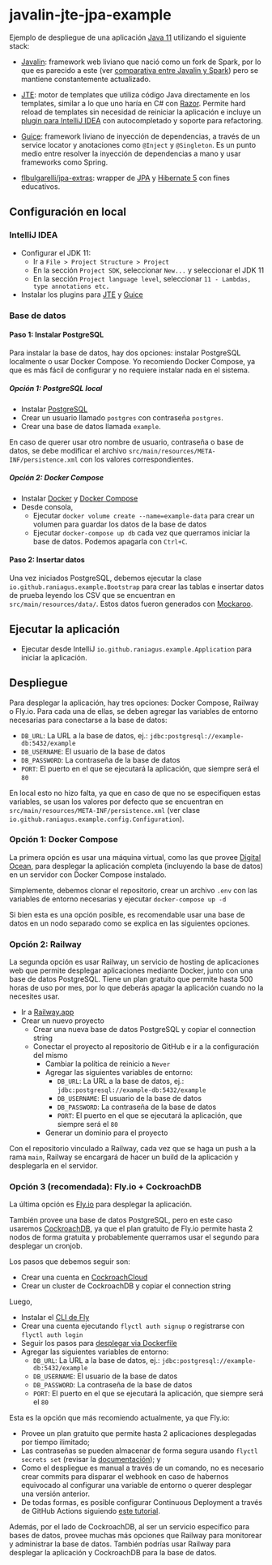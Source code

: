 # javalin-jte-jpa-example

Ejemplo de despliegue de una aplicación [Java 11] utilizando el siguiente stack:

- [Javalin]: framework web liviano que nació como un fork de Spark, por lo que es parecido a este (ver
  [comparativa entre Javalin y Spark]) pero se mantiene constantemente actualizado. 

- [JTE]: motor de templates que utiliza código Java directamente en los templates, similar a lo que uno haría en C# con
  [Razor]. Permite hard reload de templates sin necesidad de reiniciar la aplicación e incluye un 
  [plugin para IntelliJ IDEA] con autocompletado y soporte para refactoring.

- [Guice]: framework liviano de inyección de dependencias, a través de un service locator y anotaciones como `@Inject` y
  `@Singleton`. Es un punto medio entre resolver la inyección de dependencias a mano y usar frameworks como Spring.

- [flbulgarelli/jpa-extras]: wrapper de [JPA] y [Hibernate 5] con fines educativos.

[Java 11]: https://www.oracle.com/java/technologies/javase-jdk11-downloads.html
[Javalin]: https://javalin.io/
[comparativa entre Javalin y Spark]: https://javalin.io/comparisons/sparkjava
[JTE]: https://jte.gg/
[Razor]: https://learn.microsoft.com/en-us/aspnet/core/mvc/views/razor?view=aspnetcore-7.0
[plugin para IntelliJ IDEA]: https://plugins.jetbrains.com/plugin/13407-jte
[Guice]: https://github.com/google/guice
[flbulgarelli/jpa-extras]: https://github.com/flbulgarelli/jpa-extras
[JPA]: https://en.wikipedia.org/wiki/Java_Persistence_API
[Hibernate 5]: https://hibernate.org/orm/releases/5.4/
[Pull Request]: https://github.com/flbulgarelli/jpa-extras/pull/2

## Configuración en local

### IntelliJ IDEA

- Configurar el JDK 11:
  - Ir a `File > Project Structure > Project`
  - En la sección `Project SDK`, seleccionar `New...` y seleccionar el JDK 11
  - En la sección `Project language level`, seleccionar `11 - Lambdas, type annotations etc.`
- Instalar los plugins para [JTE](https://plugins.jetbrains.com/plugin/13407-jte) y
  [Guice](https://plugins.jetbrains.com/plugin/16876-guice)

### Base de datos

#### Paso 1: Instalar PostgreSQL

Para instalar la base de datos, hay dos opciones: instalar PostgreSQL localmente o usar Docker Compose. Yo recomiendo 
Docker Compose, ya que es más fácil de configurar y no requiere instalar nada en el sistema.

##### Opción 1: PostgreSQL local

- Instalar [PostgreSQL](https://www.postgresql.org/download/)
- Crear un usuario llamado `postgres` con contraseña `postgres`.
- Crear una base de datos llamada `example`.

En caso de querer usar otro nombre de usuario, contraseña o base de datos, se debe modificar el archivo
`src/main/resources/META-INF/persistence.xml` con los valores correspondientes.

##### Opción 2: Docker Compose

- Instalar [Docker] y [Docker Compose]
- Desde consola,
  - Ejecutar `docker volume create --name=example-data` para crear un volumen para guardar los datos de la base de datos
  - Ejecutar `docker-compose up db` cada vez que querramos iniciar la base de datos. Podemos apagarla con `Ctrl+C`.

[Docker]: https://docs.docker.com/get-docker/
[Docker Compose]: https://docs.docker.com/compose/install/

#### Paso 2: Insertar datos

Una vez iniciados PostgreSQL, debemos ejecutar la clase `io.github.raniagus.example.Bootstrap` para crear las tablas e
insertar datos de prueba leyendo los CSV que se encuentran en `src/main/resources/data/`.
Estos datos fueron generados con [Mockaroo](https://mockaroo.com/).

## Ejecutar la aplicación

- Ejecutar desde IntelliJ `io.github.raniagus.example.Application` para iniciar la aplicación.

## Despliegue

Para desplegar la aplicación, hay tres opciones: Docker Compose, Railway o Fly.io. Para cada una de ellas, se deben
agregar las variables de entorno necesarias para conectarse a la base de datos:
- `DB_URL`: La URL a la base de datos, ej.: `jdbc:postgresql://example-db:5432/example`
- `DB_USERNAME`: El usuario de la base de datos
- `DB_PASSWORD`: La contraseña de la base de datos
- `PORT`: El puerto en el que se ejecutará la aplicación, que siempre será el `80`

En local esto no hizo falta, ya que en caso de que no se especifiquen estas variables, se usan los valores por defecto
que se encuentran en `src/main/resources/META-INF/persistence.xml` (ver clase 
`io.github.raniagus.example.config.Configuration`).

### Opción 1: Docker Compose

La primera opción es usar una máquina virtual, como las que provee [Digital Ocean](https://www.digitalocean.com/), para
desplegar la aplicación completa (incluyendo la base de datos) en un servidor con Docker Compose instalado.

Simplemente, debemos clonar el repositorio, crear un archivo `.env` con las variables de entorno necesarias y ejecutar
`docker-compose up -d`

Si bien esta es una opción posible, es recomendable usar una base de datos en un nodo separado como se explica en las
siguientes opciones.

### Opción 2: Railway

La segunda opción es usar Railway, un servicio de hosting de aplicaciones web que permite desplegar aplicaciones
mediante Docker, junto con una base de datos PostgreSQL. Tiene un plan gratuito que permite hasta 500 horas de uso por
mes, por lo que deberás apagar la aplicación cuando no la necesites usar.

- Ir a [Railway.app](https://railway.app/)
- Crear un nuevo proyecto
  - Crear una nueva base de datos PostgreSQL y copiar el connection string
  - Conectar el proyecto al repositorio de GitHub e ir a la configuración del mismo
    - Cambiar la política de reinicio a `Never`
    - Agregar las siguientes variables de entorno:
      - `DB_URL`: La URL a la base de datos, ej.: `jdbc:postgresql://example-db:5432/example`
      - `DB_USERNAME`: El usuario de la base de datos
      - `DB_PASSWORD`: La contraseña de la base de datos
      - `PORT`: El puerto en el que se ejecutará la aplicación, que siempre será el `80`
    - Generar un dominio para el proyecto

Con el repositorio vinculado a Railway, cada vez que se haga un push a la rama `main`, Railway se encargará de hacer
un build de la aplicación y desplegarla en el servidor.

### Opción 3 (recomendada): Fly.io + CockroachDB

La última opción es [Fly.io](https://fly.io/) para desplegar la aplicación.

También provee una base de datos PostgreSQL, pero en este caso usaremos [CockroachDB](https://www.cockroachlabs.com/),
ya que el plan gratuito de Fly.io permite hasta 2 nodos de forma gratuita y probablemente querramos usar el segundo
para desplegar un cronjob.

Los pasos que debemos seguir son:

- Crear una cuenta en [CockroachCloud](https://cockroachlabs.cloud/)
- Crear un cluster de CockroachDB y copiar el connection string

Luego,

- Instalar el [CLI de Fly](https://fly.io/docs/hands-on/install-flyctl/)
- Crear una cuenta ejecutando `flyctl auth signup` o registrarse con `flyctl auth login`
- Seguir los pasos para [desplegar via Dockerfile](https://fly.io/docs/languages-and-frameworks/dockerfile/)
- Agregar las siguientes variables de entorno:
  - `DB_URL`: La URL a la base de datos, ej.: `jdbc:postgresql://example-db:5432/example`
  - `DB_USERNAME`: El usuario de la base de datos
  - `DB_PASSWORD`: La contraseña de la base de datos
  - `PORT`: El puerto en el que se ejecutará la aplicación, que siempre será el `80`

Esta es la opción que más recomiendo actualmente, ya que Fly.io:
- Provee un plan gratuito que permite hasta 2 aplicaciones desplegadas por tiempo ilimitado;
- Las contraseñas se pueden almacenar de forma segura usando `flyctl secrets set` (revisar la
  [documentación](https://fly.io/docs/reference/secrets/)); y
- Como el despliegue es manual a través de un comando, no es necesario crear commits para disparar el webhook en caso de
  habernos equivocado al configurar una variable de entorno o querer desplegar una versión anterior.
- De todas formas, es posible configurar Continuous Deployment a través de GitHub Actions siguiendo
  [este tutorial](https://fly.io/docs/app-guides/continuous-deployment-with-github-actions/). 

Además, por el lado de CockroachDB, al ser un servicio específico para bases de datos, provee muchas más opciones que
Railway para monitorear y administrar la base de datos. También podrías usar Railway para desplegar la aplicación y CockroachDB para la base de datos.
